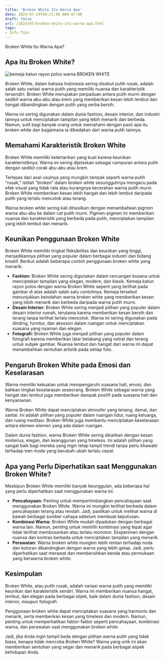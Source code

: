 ```yaml
---
title: 'Broken White Itu Warna Apa'
date: 2024-07-24T04:21:00.000-07:00
draft: false
url: /2024/07/broken-white-itu-warna-apa.html
tags: 
- Info Tips
---
```


Broken White Itu Warna Apa?

Apa itu Broken White?
---------------------

![kemeja katun rayon polos warna BROKEN WHITE](https://media.karousell.com/media/photos/products/2021/9/14/kemeja_katun_rayon_polos_warna_1631606451_e313dc8e_progressive.jpg)

Broken White, dalam bahasa Indonesia sering disebut putih rusak, adalah salah satu variasi warna putih yang memiliki nuansa dan karakteristik tersendiri. Broken White merupakan perpaduan antara putih murni dengan sedikit warna abu-abu atau krem yang memberikan kesan lebih lembut dan hangat dibandingkan dengan putih yang serba bersih.

Warna ini sering digunakan dalam dunia fashion, desain interior, dan industri lainnya untuk menciptakan tampilan yang lebih menarik dan berbeda. Namun, sulit bagi banyak orang untuk memahami dengan pasti apa itu broken white dan bagaimana ia dibedakan dari warna putih lainnya.

Memahami Karakteristik Broken White
-----------------------------------

Broken White memiliki ketertarikan yang kuat karena keunikan karakteristiknya. Warna ini sering dijelaskan sebagai campuran antara putih dengan sedikit corak abu-abu atau krem.

Terlepas dari asal-usulnya yang mungkin tampak seperti warna putih "rusak," istilah "broken" dalam broken white sesungguhnya mengacu pada efek visual yang tidak rata atau kurangnya kecerahan warna putih murni. Broken White memberikan kesan lebih hangat dan lebih lembut daripada putih yang terlalu mencolok atau terang.

Warna broken white sering kali dihasilkan dengan menambahkan pigmen warna abu-abu ke dalam cat putih murni. Pigmen-pigmen ini memberikan nuansa dan karakteristik yang berbeda pada putih, menciptakan tampilan yang lebih lembut dan menarik.

Keunikan Penggunaan Broken White
--------------------------------

Broken White memiliki tingkat fleksibilitas dan keunikan yang tinggi, menjadikannya pilihan yang populer dalam berbagai industri dan bidang kreatif. Berikut adalah beberapa contoh penggunaan broken white yang menarik:

*   **Fashion:** Broken White sering digunakan dalam rancangan busana untuk menciptakan tampilan yang elegan, modern, dan klasik. Kemeja katun rayon polos dengan warna Broken White seperti yang terlihat pada gambar di atas adalah salah satu contohnya. Kemeja tersebut menunjukkan keindahan warna broken white yang memberikan kesan yang lebih menarik dan berbeda daripada warna putih murni.
*   **Desain Interior:** Broken White sering menjadi pilihan yang populer dalam desain interior rumah, terutama karena memberikan kesan bersih dan terang tanpa terlihat terlalu mencolok. Warna ini sering digunakan pada dinding, furnitur, dan aksesori dalam ruangan untuk menciptakan suasana yang nyaman dan elegan.
*   **Fotografi:** Broken White juga menjadi pilihan yang populer dalam fotografi karena memberikan latar belakang yang netral dan terang untuk subjek gambar. Nuansa lembut dan hangat dari warna ini dapat menambahkan sentuhan artistik pada setiap foto.

Pengaruh Broken White pada Emosi dan Keselarasan
------------------------------------------------

Warna memiliki kekuatan untuk mempengaruhi suasana hati, emosi, dan bahkan tingkat keselarasan seseorang. Broken White sebagai warna yang hangat dan lembut juga memberikan dampak positif pada suasana hati dan kenyamanan.

Warna Broken White dapat menciptakan atmosfer yang tenang, damai, dan santai. Ini adalah pilihan yang populer dalam ruangan tidur, ruang keluarga, dan ruang meditasi. Broken White juga membantu menciptakan keselarasan antara elemen-elemen yang ada dalam ruangan.

Dalam dunia fashion, warna Broken White sering dikaitkan dengan kesan misterius, elegan, dan keanggunan yang timeless. Ini adalah pilihan yang sangat baik bagi mereka yang ingin tetap tampil trendi tanpa perlu khawatir terhadap tren mode yang berubah-ubah terlalu cepat.

Apa yang Perlu Diperhatikan saat Menggunakan Broken White?
----------------------------------------------------------

Meskipun Broken White memiliki banyak keunggulan, ada beberapa hal yang perlu diperhatikan saat menggunakan warna ini:

*   **Pencahayaan:** Penting untuk mempertimbangkan pencahayaan saat menggunakan Broken White. Warna ini mungkin terlihat berbeda dalam pencahayaan terang atau rendah. Jadi, pastikan untuk melihat warna di bawah berbagai sumber cahaya sebelum membuat keputusan.
*   **Kombinasi Warna:** Broken White mudah dipadukan dengan berbagai warna lain. Namun, penting untuk memilih kombinasi yang tepat agar tidak terlihat membosankan atau terlalu monoton. Eksperimen dengan nuansa dan kontras berbeda untuk menciptakan tampilan yang menarik.
*   **Perawatan:** Warna broken white mungkin lebih rentan terhadap noda dan kotoran dibandingkan dengan warna yang lebih gelap. Jadi, perlu diperhatikan saat merawat dan membersihkan benda atau permukaan yang berwarna broken white.

Kesimpulan
----------

Broken White, atau putih rusak, adalah variasi warna putih yang memiliki keunikan dan karakteristik sendiri. Warna ini memberikan nuansa hangat, lembut, dan elegan pada berbagai objek, baik dalam dunia fashion, desain interior, maupun fotografi.

Penggunaan broken white dapat menciptakan suasana yang harmonis dan menarik, serta memberikan kesan yang timeless dan modern. Namun, penting untuk memperhatikan faktor-faktor seperti pencahayaan, kombinasi warna, dan perawatan saat menggunakan broken white.

Jadi, jika Anda ingin tampil beda dengan pilihan warna putih yang tidak biasa, kenapa tidak mencoba Broken White? Warna yang unik ini akan memberikan sentuhan yang segar dan menarik pada berbagai aspek kehidupan Anda.